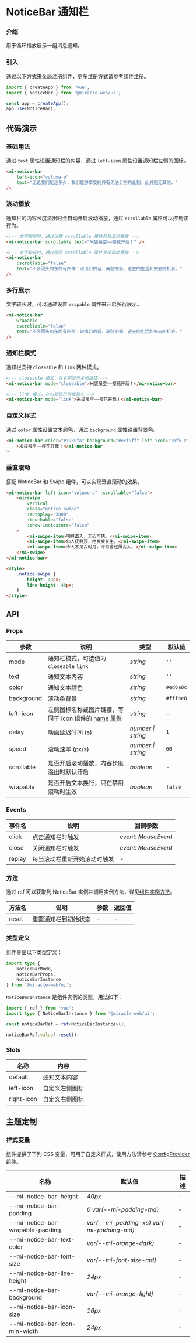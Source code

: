 # NoticeBar 通知栏

### 介绍

用于循环播放展示一组消息通知。

### 引入

通过以下方式来全局注册组件，更多注册方式请参考[组件注册](#/zh-CN/advanced-usage#zu-jian-zhu-ce)。

```js
import { createApp } from 'vue';
import { NoticeBar } from '@miracle-web/ui';

const app = createApp();
app.use(NoticeBar);
```

## 代码演示

### 基础用法

通过 `text` 属性设置通知栏的内容，通过 `left-icon` 属性设置通知栏左侧的图标。

```html
<mi-notice-bar
    left-icon="volume-o"
    text="无论我们能活多久，我们能够享受的只有无法分割的此刻，此外别无其他。"
/>
```

### 滚动播放

通知栏的内容长度溢出时会自动开启滚动播放，通过 `scrollable` 属性可以控制该行为。

```html
<!-- 文字较短时，通过设置 scrollable 属性开启滚动播放 -->
<mi-notice-bar scrollable text="米袋虽空——樱花开哉！" />

<!-- 文字较长时，通过禁用 scrollable 属性关闭滚动播放 -->
<mi-notice-bar
    :scrollable="false"
    text="不会回头的东西有四件：说出口的话、离弦的箭、逝去的生活和失去的机会。"
/>
```

### 多行展示

文字较长时，可以通过设置 `wrapable` 属性来开启多行展示。

```html
<mi-notice-bar
    wrapable
    :scrollable="false"
    text="不会回头的东西有四件：说出口的话、离弦的箭、逝去的生活和失去的机会。"
/>
```

### 通知栏模式

通知栏支持 `closeable` 和 `link` 两种模式。

```html
<!-- closeable 模式，在右侧显示关闭按钮 -->
<mi-notice-bar mode="closeable">米袋虽空——樱花开哉！</mi-notice-bar>

<!-- link 模式，在右侧显示链接箭头 -->
<mi-notice-bar mode="link">米袋虽空——樱花开哉！</mi-notice-bar>
```

### 自定义样式

通过 `color` 属性设置文本颜色，通过 `background` 属性设置背景色。

```html
<mi-notice-bar color="#1989fa" background="#ecf9ff" left-icon="info-o"
    >米袋虽空——樱花开哉！</mi-notice-bar
>
```

### 垂直滚动

搭配 NoticeBar 和 Swipe 组件，可以实现垂直滚动的效果。

```html
<mi-notice-bar left-icon="volume-o" :scrollable="false">
    <mi-swipe
        vertical
        class="notice-swipe"
        :autoplay="3000"
        :touchable="false"
        :show-indicators="false"
    >
        <mi-swipe-item>明月直入，无心可猜。</mi-swipe-item>
        <mi-swipe-item>仙人抚我顶，结发受长生。</mi-swipe-item>
        <mi-swipe-item>今人不见古时月，今月曾经照古人。</mi-swipe-item>
    </mi-swipe>
</mi-notice-bar>

<style>
    .notice-swipe {
        height: 40px;
        line-height: 40px;
    }
</style>
```

## API

### Props

| 参数 | 说明 | 类型 | 默认值 |
| --- | --- | --- | --- |
| mode | 通知栏模式，可选值为 `closeable` `link` | _string_ | `''` |
| text | 通知文本内容 | _string_ | `''` |
| color | 通知文本颜色 | _string_ | `#ed6a0c` |
| background | 滚动条背景 | _string_ | `#fffbe8` |
| left-icon | 左侧图标名称或图片链接，等同于 Icon 组件的 [name 属性](#/zh-CN/icon#props) | _string_ | - |
| delay | 动画延迟时间 (s) | _number \| string_ | `1` |
| speed | 滚动速率 (px/s) | _number \| string_ | `60` |
| scrollable | 是否开启滚动播放，内容长度溢出时默认开启 | _boolean_ | - |
| wrapable | 是否开启文本换行，只在禁用滚动时生效 | _boolean_ | `false` |

### Events

| 事件名 | 说明                         | 回调参数            |
| ------ | ---------------------------- | ------------------- |
| click  | 点击通知栏时触发             | _event: MouseEvent_ |
| close  | 关闭通知栏时触发             | _event: MouseEvent_ |
| replay | 每当滚动栏重新开始滚动时触发 | -                   |

### 方法

通过 ref 可以获取到 NoticeBar 实例并调用实例方法，详见[组件实例方法](#/zh-CN/advanced-usage#zu-jian-shi-li-fang-fa)。

| 方法名 | 说明                 | 参数 | 返回值 |
| ------ | -------------------- | ---- | ------ |
| reset  | 重置通知栏到初始状态 | -    | -      |

### 类型定义

组件导出以下类型定义：

```ts
import type {
    NoticeBarMode,
    NoticeBarProps,
    NoticeBarInstance,
} from '@miracle-web/ui';
```

`NoticeBarInstance` 是组件实例的类型，用法如下：

```ts
import { ref } from 'vue';
import type { NoticeBarInstance } from '@miracle-web/ui';

const noticeBarRef = ref<NoticeBarInstance>();

noticeBarRef.value?.reset();
```

### Slots

| 名称       | 内容           |
| ---------- | -------------- |
| default    | 通知文本内容   |
| left-icon  | 自定义左侧图标 |
| right-icon | 自定义右侧图标 |

## 主题定制

### 样式变量

组件提供了下列 CSS 变量，可用于自定义样式，使用方法请参考 [ConfigProvider 组件](#/zh-CN/config-provider)。

| 名称 | 默认值 | 描述 |
| --- | --- | --- |
| --mi-notice-bar-height | _40px_ | - |
| --mi-notice-bar-padding | _0 var(--mi-padding-md)_ | - |
| --mi-notice-bar-wrapable-padding | _var(--mi-padding-xs) var(--mi-padding-md)_ | - |
| --mi-notice-bar-text-color | _var(--mi-orange-dark)_ | - |
| --mi-notice-bar-font-size | _var(--mi-font-size-md)_ | - |
| --mi-notice-bar-line-height | _24px_ | - |
| --mi-notice-bar-background | _var(--mi-orange-light)_ | - |
| --mi-notice-bar-icon-size | _16px_ | - |
| --mi-notice-bar-icon-min-width | _24px_ | - |
